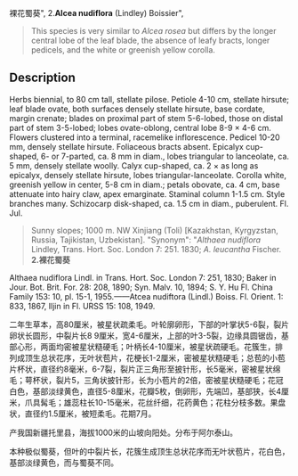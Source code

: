 裸花蜀葵",
2.**Alcea nudiflora** (Lindley) Boissier",

> This species is very similar to *Alcea rosea* but differs by the longer central lobe of the leaf blade, the absence of leafy bracts, longer pedicels, and the white or greenish yellow corolla.

## Description
Herbs biennial, to 80 cm tall, stellate pilose. Petiole 4-10 cm, stellate hirsute; leaf blade ovate, both surfaces densely stellate hirsute, base cordate, margin crenate; blades on proximal part of stem 5-6-lobed, those on distal part of stem 3-5-lobed; lobes ovate-oblong, central lobe 8-9 × 4-6 cm. Flowers clustered into a terminal, racemelike inflorescence. Pedicel 10-20 mm, densely stellate hirsute. Foliaceous bracts absent. Epicalyx cup-shaped, 6- or 7-parted, ca. 8 mm in diam., lobes triangular to lanceolate, ca. 5 mm, densely stellate woolly. Calyx cup-shaped, ca. 2 × as long as epicalyx, densely stellate hirsute, lobes triangular-lanceolate. Corolla white, greenish yellow in center, 5-8 cm in diam.; petals obovate, ca. 4 cm, base attenuate into hairy claw, apex emarginate. Staminal column 1-1.5 cm. Style branches many. Schizocarp disk-shaped, ca. 1.5 cm in diam., puberulent. Fl. Jul.

> Sunny slopes; 1000 m. NW Xinjiang (Toli) [Kazakhstan, Kyrgyzstan, Russia, Tajikistan, Uzbekistan].
  "Synonym": "*Althaea nudiflora* Lindley, Trans. Hort. Soc. London 7: 251. 1830; *A. leucantha* Fischer.
**2.裸花蜀葵**

Althaea nudiflora Lindl. in Trans. Hort. Soc. London 7: 251, 1830; Baker in Jour. Bot. Brit. For. 28: 208, 1890; Syn. Malv. 10, 1894; S. Y. Hu Fl. China Family 153: 10, pl. 15-1, 1955.——Atcea nudiftora (Lindl.) Boiss. Fl. Orient. 1: 833, 1867, Iljin in Fl. URSS 15: 108, 1949.

二年生草本，高80厘米，被星状疏柔毛。叶轮廓卵形，下部的叶掌状5-6裂，裂片卵状长圆形，中裂片长8 9厘米，宽4-6厘米，上部的叶3-5裂，边缘具圆锯齿，基部心形，两面均密被星状糙硬毛；叶柄长4-10厘米，被星状疏硬毛。花簇生，排列成顶生总状花序，无叶状苞片，花梗长1-2厘米，密被星状糙硬毛；总苞的小苞片杯状，直径约8毫米，6-7裂，裂片正三角形至披针形，长5毫米，密被星状绵毛；萼杯状，裂片5，三角状披针形，长为小苞片的2倍，密被星状糙硬毛；花冠白色，基部淡绿黄色，直径5-8厘米，花瓣5枚，倒卵形，先端凹，基部狭，长4厘米，爪具髯毛；雄蕊柱长10-15毫米，花丝纤细，花药黄色；花柱分枝多数。果盘状，直径约1.5厘米，被短柔毛。花期7月。

产我国新疆托里县，海拔1000米的山坡向阳处。分布于阿尔泰山。

本种极似蜀葵，但叶的中裂片长，花簇生成顶生总状花序而无叶状苞片，花白色，基部淡绿黄色，而与蜀葵不同。
